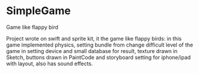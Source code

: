 # SimpleGame

Game like flappy bird

Project wrote on swift and sprite kit, it the game like flappy birds: in this game implemented physics, setting bundle from change difficult level of the game in setting device and small database for result, texture drawn in Sketch, buttons drawn in PaintCode and storyboard setting for iphone/ipad with layout, also has sound effects.

